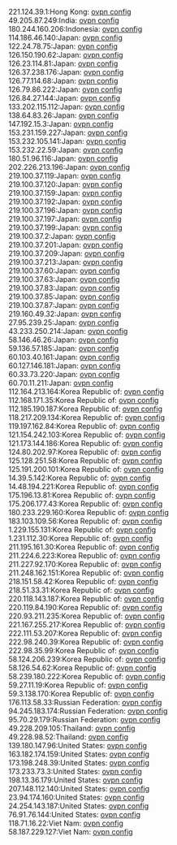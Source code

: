 221.124.39.1:Hong Kong: [ovpn config](vpn/221_124_39_1.ovpn)  
49.205.87.249:India: [ovpn config](vpn/49_205_87_249.ovpn)  
180.244.160.206:Indonesia: [ovpn config](vpn/180_244_160_206.ovpn)  
114.186.46.140:Japan: [ovpn config](vpn/114_186_46_140.ovpn)  
122.24.78.75:Japan: [ovpn config](vpn/122_24_78_75.ovpn)  
126.150.190.62:Japan: [ovpn config](vpn/126_150_190_62.ovpn)  
126.23.114.81:Japan: [ovpn config](vpn/126_23_114_81.ovpn)  
126.37.238.176:Japan: [ovpn config](vpn/126_37_238_176.ovpn)  
126.77.114.68:Japan: [ovpn config](vpn/126_77_114_68.ovpn)  
126.79.86.222:Japan: [ovpn config](vpn/126_79_86_222.ovpn)  
126.84.27.144:Japan: [ovpn config](vpn/126_84_27_144.ovpn)  
133.202.115.112:Japan: [ovpn config](vpn/133_202_115_112.ovpn)  
138.64.83.26:Japan: [ovpn config](vpn/138_64_83_26.ovpn)  
147.192.15.3:Japan: [ovpn config](vpn/147_192_15_3.ovpn)  
153.231.159.227:Japan: [ovpn config](vpn/153_231_159_227.ovpn)  
153.232.105.141:Japan: [ovpn config](vpn/153_232_105_141.ovpn)  
153.232.22.59:Japan: [ovpn config](vpn/153_232_22_59.ovpn)  
180.51.96.116:Japan: [ovpn config](vpn/180_51_96_116.ovpn)  
202.226.213.196:Japan: [ovpn config](vpn/202_226_213_196.ovpn)  
219.100.37.119:Japan: [ovpn config](vpn/219_100_37_119.ovpn)  
219.100.37.120:Japan: [ovpn config](vpn/219_100_37_120.ovpn)  
219.100.37.159:Japan: [ovpn config](vpn/219_100_37_159.ovpn)  
219.100.37.192:Japan: [ovpn config](vpn/219_100_37_192.ovpn)  
219.100.37.196:Japan: [ovpn config](vpn/219_100_37_196.ovpn)  
219.100.37.197:Japan: [ovpn config](vpn/219_100_37_197.ovpn)  
219.100.37.199:Japan: [ovpn config](vpn/219_100_37_199.ovpn)  
219.100.37.2:Japan: [ovpn config](vpn/219_100_37_2.ovpn)  
219.100.37.201:Japan: [ovpn config](vpn/219_100_37_201.ovpn)  
219.100.37.209:Japan: [ovpn config](vpn/219_100_37_209.ovpn)  
219.100.37.213:Japan: [ovpn config](vpn/219_100_37_213.ovpn)  
219.100.37.60:Japan: [ovpn config](vpn/219_100_37_60.ovpn)  
219.100.37.63:Japan: [ovpn config](vpn/219_100_37_63.ovpn)  
219.100.37.83:Japan: [ovpn config](vpn/219_100_37_83.ovpn)  
219.100.37.85:Japan: [ovpn config](vpn/219_100_37_85.ovpn)  
219.100.37.87:Japan: [ovpn config](vpn/219_100_37_87.ovpn)  
219.160.49.32:Japan: [ovpn config](vpn/219_160_49_32.ovpn)  
27.95.239.25:Japan: [ovpn config](vpn/27_95_239_25.ovpn)  
43.233.250.214:Japan: [ovpn config](vpn/43_233_250_214.ovpn)  
58.146.46.26:Japan: [ovpn config](vpn/58_146_46_26.ovpn)  
59.136.57.185:Japan: [ovpn config](vpn/59_136_57_185.ovpn)  
60.103.40.161:Japan: [ovpn config](vpn/60_103_40_161.ovpn)  
60.127.146.181:Japan: [ovpn config](vpn/60_127_146_181.ovpn)  
60.33.73.220:Japan: [ovpn config](vpn/60_33_73_220.ovpn)  
60.70.11.211:Japan: [ovpn config](vpn/60_70_11_211.ovpn)  
112.164.213.164:Korea Republic of: [ovpn config](vpn/112_164_213_164.ovpn)  
112.168.171.35:Korea Republic of: [ovpn config](vpn/112_168_171_35.ovpn)  
112.185.190.187:Korea Republic of: [ovpn config](vpn/112_185_190_187.ovpn)  
118.217.209.134:Korea Republic of: [ovpn config](vpn/118_217_209_134.ovpn)  
119.197.162.84:Korea Republic of: [ovpn config](vpn/119_197_162_84.ovpn)  
121.154.242.103:Korea Republic of: [ovpn config](vpn/121_154_242_103.ovpn)  
121.173.144.186:Korea Republic of: [ovpn config](vpn/121_173_144_186.ovpn)  
124.80.202.97:Korea Republic of: [ovpn config](vpn/124_80_202_97.ovpn)  
125.128.251.58:Korea Republic of: [ovpn config](vpn/125_128_251_58.ovpn)  
125.191.200.101:Korea Republic of: [ovpn config](vpn/125_191_200_101.ovpn)  
14.39.5.142:Korea Republic of: [ovpn config](vpn/14_39_5_142.ovpn)  
14.48.194.221:Korea Republic of: [ovpn config](vpn/14_48_194_221.ovpn)  
175.196.13.81:Korea Republic of: [ovpn config](vpn/175_196_13_81.ovpn)  
175.206.177.43:Korea Republic of: [ovpn config](vpn/175_206_177_43.ovpn)  
180.233.229.160:Korea Republic of: [ovpn config](vpn/180_233_229_160.ovpn)  
183.103.109.56:Korea Republic of: [ovpn config](vpn/183_103_109_56.ovpn)  
1.229.155.131:Korea Republic of: [ovpn config](vpn/1_229_155_131.ovpn)  
1.231.112.30:Korea Republic of: [ovpn config](vpn/1_231_112_30.ovpn)  
211.195.161.30:Korea Republic of: [ovpn config](vpn/211_195_161_30.ovpn)  
211.224.6.223:Korea Republic of: [ovpn config](vpn/211_224_6_223.ovpn)  
211.227.92.170:Korea Republic of: [ovpn config](vpn/211_227_92_170.ovpn)  
211.248.162.151:Korea Republic of: [ovpn config](vpn/211_248_162_151.ovpn)  
218.151.58.42:Korea Republic of: [ovpn config](vpn/218_151_58_42.ovpn)  
218.51.33.31:Korea Republic of: [ovpn config](vpn/218_51_33_31.ovpn)  
220.118.143.187:Korea Republic of: [ovpn config](vpn/220_118_143_187.ovpn)  
220.119.84.190:Korea Republic of: [ovpn config](vpn/220_119_84_190.ovpn)  
220.93.211.235:Korea Republic of: [ovpn config](vpn/220_93_211_235.ovpn)  
221.167.255.217:Korea Republic of: [ovpn config](vpn/221_167_255_217.ovpn)  
222.111.53.207:Korea Republic of: [ovpn config](vpn/222_111_53_207.ovpn)  
222.98.240.39:Korea Republic of: [ovpn config](vpn/222_98_240_39.ovpn)  
222.98.35.99:Korea Republic of: [ovpn config](vpn/222_98_35_99.ovpn)  
58.124.206.239:Korea Republic of: [ovpn config](vpn/58_124_206_239.ovpn)  
58.126.54.62:Korea Republic of: [ovpn config](vpn/58_126_54_62.ovpn)  
58.239.180.222:Korea Republic of: [ovpn config](vpn/58_239_180_222.ovpn)  
59.27.11.19:Korea Republic of: [ovpn config](vpn/59_27_11_19.ovpn)  
59.3.138.170:Korea Republic of: [ovpn config](vpn/59_3_138_170.ovpn)  
176.113.58.33:Russian Federation: [ovpn config](vpn/176_113_58_33.ovpn)  
94.245.183.174:Russian Federation: [ovpn config](vpn/94_245_183_174.ovpn)  
95.70.29.179:Russian Federation: [ovpn config](vpn/95_70_29_179.ovpn)  
49.228.209.105:Thailand: [ovpn config](vpn/49_228_209_105.ovpn)  
49.228.98.52:Thailand: [ovpn config](vpn/49_228_98_52.ovpn)  
139.180.147.96:United States: [ovpn config](vpn/139_180_147_96.ovpn)  
163.182.174.159:United States: [ovpn config](vpn/163_182_174_159.ovpn)  
173.198.248.39:United States: [ovpn config](vpn/173_198_248_39.ovpn)  
173.233.73.3:United States: [ovpn config](vpn/173_233_73_3.ovpn)  
198.13.36.179:United States: [ovpn config](vpn/198_13_36_179.ovpn)  
207.148.112.140:United States: [ovpn config](vpn/207_148_112_140.ovpn)  
23.94.174.160:United States: [ovpn config](vpn/23_94_174_160.ovpn)  
24.254.143.187:United States: [ovpn config](vpn/24_254_143_187.ovpn)  
76.91.76.144:United States: [ovpn config](vpn/76_91_76_144.ovpn)  
118.71.16.22:Viet Nam: [ovpn config](vpn/118_71_16_22.ovpn)  
58.187.229.127:Viet Nam: [ovpn config](vpn/58_187_229_127.ovpn)  
